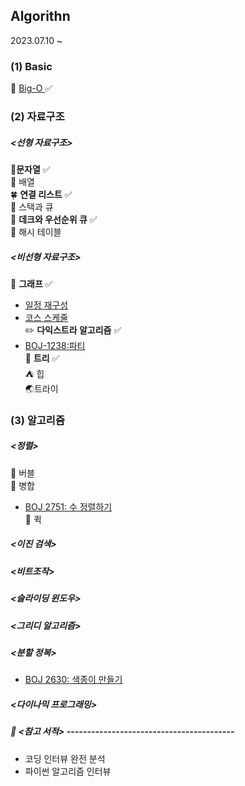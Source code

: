 ## Algorithn
2023.07.10 ~ 

### (1) Basic
🍎 [Big-O  ](https://github.com/SilverWithA/Algorithm_Study/wiki/%EB%B9%85%EC%98%A4(Big%E2%80%90O)) ✅  
### (2) 자료구조
##### <선형 자료구조>
🥕**문자열**  ✅    
🍋 배열  
🍀 **연결 리스트** ✅  
🧊 스택과 큐  
🪻 **데크와 우선순위 큐** ✅  
🍪 해시 테이블
##### <비선형 자료구조>
📌 **그래프**  ✅
- [일정 재구성](https://leetcode.com/problems/reconstruct-itinerary/description/)
- [코스 스케줄](https://leetcode.com/problems/course-schedule/description/)  
✏️ **다익스트라 알고리즘**  ✅  
- [BOJ-1238:파티  ](https://www.acmicpc.net/problem/1238)  
📒 **트리**  ✅  
⛺ 힙  
🌏트라이  

### (3) 알고리즘
##### <정렬>
🫧 버블  
🧷 병합
* [BOJ 2751: 수 정렬하기](https://www.acmicpc.net/problem/2751)  
🍟 퀵  
##### <이진 검색>
##### <비트조작>
##### <슬라이딩 윈도우>
##### <그리디 알고리즘>
##### <분할 정복>
* [BOJ 2630: 색종이 만들기](https://www.acmicpc.net/problem/2630)
##### <다이나믹 프로그래밍>

##### 📒 <참고 서적> -----------------------------------------
* 코딩 인터뷰 완전 분석
* 파이썬 알고리즘 인터뷰

  
